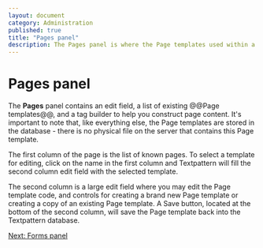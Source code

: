 ```yaml
---
layout: document
category: Administration
published: true
title: "Pages panel"
description: The Pages panel is where the Page templates used within a Textpattern website are created and edited.
---
```


# Pages panel

The **Pages** panel contains an edit field, a list of existing @@Page templates@@, and a tag builder to help you construct page content. It's important to note that, like everything else, the Page templates are stored in the database - there is no physical file on the server that contains this Page template.

The first column of the page is the list of known pages. To select a template for editing, click on the name in the first column and Textpattern will fill the second column edit field with the selected template.

The second column is a large edit field where you may edit the Page template code, and controls for creating a brand new Page template or creating a copy of an existing Page template. A Save button, located at the bottom of the second column, will save the Page template back into the Textpattern database.

[Next: Forms panel](http://docs.textpattern.io/administration/forms-panel)
